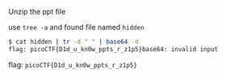 Unzip the ppt file

use `tree -a` and found file named `hidden`

```bash
$ cat hidden | tr -d " " | base64 -d
flag: picoCTF{D1d_u_kn0w_ppts_r_z1p5}base64: invalid input
```



flag: `picoCTF{D1d_u_kn0w_ppts_r_z1p5}`
